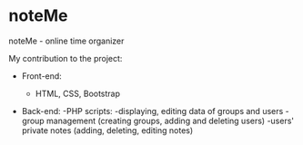 # noteMe
noteMe - online time organizer

My contribution to the project:
- Front-end:
  - HTML, CSS, Bootstrap 
  
- Back-end:
  -PHP scripts:
    -displaying, editing data of groups and users
    -group management (creating groups, adding and deleting users)
    -users' private notes (adding, deleting, editing notes)
